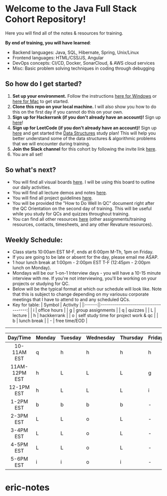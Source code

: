 # Welcome to the Java Full Stack Cohort Repository!
Here you will find all of the notes & resources for training.

**By end of training, you will have learned**: 
  - Backend languages: Java, SQL, Hibernate, Spring, Unix/Linux
  - Frontend languages: HTML/CSS/JS, Angular
  - DevOps concepts: CI/CD, Docker, SonarCloud, & AWS cloud services
  - Misc: Basic problem solving techniques in coding through debugging

## So how do I get started?
1. **Set up your environment.** Follow the instructions [here for Windows](./misc/environment-setup/windows/README.md) or [here for Mac](./misc/environment-setup/mac/README.md) to get started.
2. **Clone this repo on your local machine.** I will also show you how to do this on the first day if you cannot do this on your own.
3. **Sign up for Hackerrank (if you don't already have an account)!** Sign up [here](https://www.hackerrank.com/)!
4. **Sign up for LeetCode (if you don't already have an account)!** Sign up [here](https://leetcode.com) and get started the [Data Structures](https://leetcode.com/study-plan/data-structure/) study plan! This will help you better understand some of the data structures & algorithmic problems that we will encounter during training.
5. **Join the Slack channel** for this cohort by following the invite link [here](https://join.slack.com/t/220725restonj-hlr2238/shared_invite/zt-1dbcixm7k-Dl3J8cOgBL9RJOE4v8Q2rw).
6. You are all set!

## So what's next?
* You will find all visual boards [here](https://miro.com/app/board/uXjVOjh8mY8=/?share_link_id=103876294655). I will be using this board to outline our daily activities.
* You will find all lecture demos and notes [here](./demos).
* You will find all project guidelines [here](./projects/README.md).
* You will be provided the "How to Do Well In QC" document right after the QC Orientation on the second day of training. This will be useful while you study for QCs and quizzes throughout training.
* You can find all other resources [here](./misc/README.md) (other assignments/training resources, contacts, timesheets, and any other Revature resources).

## Weekly Schedule:
* Class starts 10:00am EST M-F, ends at 6:00pm M-Th, 1pm on Friday.
* If you are going to be late or absent for the day, please email me ASAP.
* 1 hour lunch break at 1:00pm - 2:00pm EST T-F (12:45pm - 2:00pm lunch on Monday).
* Mondays will be our 1-on-1 Interview days - you will have a 10-15 minute interview with me.  If you're not interviewing, you'll be working on your projects or studying for QC.
* Below will be the typical format at which our schedule will look like. Note that this is subject to change depending on my variousu corporate meetings that I have to attend to and any scheduled QCs.
* Key for table:
    | Symbol |                Activity               |
    |:------:|:-------------------------------------:|
    |    i   |              office hours             |
    |    g   |           group assignments           |
    |    q   |                quizzes                |
    |    L   |                lecture                |
    |    h   |              hackkerrank              |
    |    o   | self study time for project work & qc |
    |    b   |              lunch break              |
    |    -   |             free time/EOD             |
    
----------------------------------

|    Day/Time   | Monday | Tuesday | Wednesday | Thursday | Friday |
|:-------------:|--------|---------|-----------|----------|--------|
| 10-11AM EST   |    q   |    h    |     h     |     h    |    h   |
| 11AM-12PM EST |    h   |    L    |     L     |     L    |    g   |
| 12-1PM EST    |    h   |    L    |     L     |     L    |    i   |
| 1-2PM EST     |    b   |    b    |     b     |     b    |    -   |
| 2-3PM EST     |    L   |    L    |     o     |     L    |    -   |
| 3-4PM EST     |    L   |    L    |     o     |     L    |    -   |
| 4-5PM EST     |    L   |    L    |     o     |     L    |    -   |
| 5-6PM EST     |    i   |    i    |     o     |     i    |    -   |
# eric-notes
